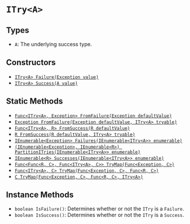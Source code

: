 # `ITry<A>`

## Types

* `A`: The underlying success type.

## Constructors

* [`ITry<A> Failure(Exception value)`][Failure]
* [`ITry<A> Success(A value)`][Success]

## Static Methods

* [`Func<ITry<A>, Exception> FromFailure(Exception defaultValue)`][FromFailure]
* [`Exception FromFailure(Exception defaultValue, ITry<A> tryable)`][FromFailure]
* [`Func<ITry<A>, R> FromSuccess(R defaultValue)`][FromSuccess]
* [`R FromSuccess(R defaultValue, ITry<A> tryable)`][FromSuccess]
* [`IEnumerable<Exception> Failures(IEnumerable<ITry<A>> enumerable)`][Failures]
* [`(IEnumerable<Exception>, IEnumerable<R>) PartitionITries(IEnumerable<ITry<A>> enumerable)`][PartitionITries]
* [`IEnumerable<R> Successes(IEnumerable<ITry<A>> enumerable)`][Successes]
* [`Func<Func<R, C>, Func<ITry<A>, C>> TryMap(Func<Exception, C>)`][TryMap]
* [`Func<ITry<A>, C> TryMap(Func<Exception, C>, Func<R, C>)`][TryMap]
* [`C TryMap(Func<Exception, C>, Func<R, C>, ITry<A>)`][TryMap]

## Instance Methods

* `boolean IsFailure()`: Determines whether or not the `ITry` is a `Failure`.
* `boolean IsSuccess()`: Determines whether or not the `ITry` is a `Success`.

[TryMap]: ./static/TryMap.md
[FromFailure]: ./static/FromFailure.md
[FromSuccess]: ./static/FromSuccess.md
[Failure]: ./constructors/Failure.md
[Failures]: ./static/Failures.md
[PartitionITries]: ./static/PartitionITries.md
[Success]: ./constructors/Success.md
[Successes]: ./static/Successes.md
